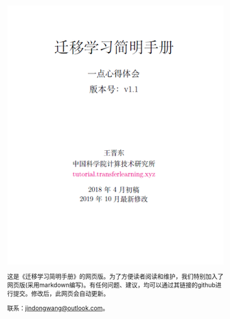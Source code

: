 ![](../src/figures/png/gitbook_first.png)

这是《迁移学习简明手册》的网页版。为了方便读者阅读和维护，我们特别加入了网页版(采用markdown编写)。有任何问题、建议，均可以通过其链接的github进行提交。修改后，此网页会自动更新。

联系：jindongwang@outlook.com。